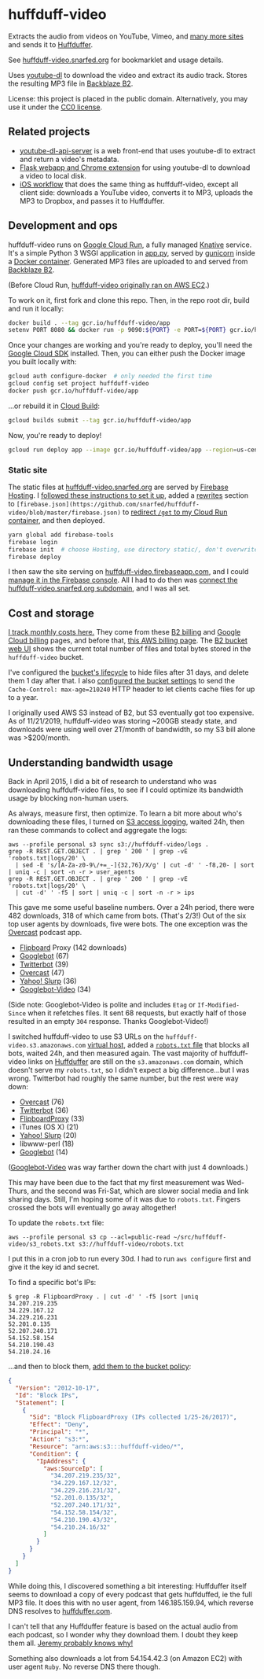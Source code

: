 # huffduff-video

Extracts the audio from videos on YouTube, Vimeo, and [many more sites](http://rg3.github.io/youtube-dl/supportedsites.html) and sends it to [Huffduffer](http://huffduffer.com/).

See [huffduff-video.snarfed.org](https://huffduff-video.snarfed.org/) for bookmarklet and usage details.

Uses [youtube-dl](http://rg3.github.io/youtube-dl/) to download the video and extract its audio track. Stores the resulting MP3 file in [Backblaze B2](https://www.backblaze.com/b2/).

License: this project is placed in the public domain. Alternatively, you may use it under the [CC0 license](http://creativecommons.org/publicdomain/zero/1.0/).


## Related projects

* [youtube-dl-api-server](https://github.com/jaimeMF/youtube-dl-api-server) is a web front-end that uses youtube-dl to extract and return a video's metadata.
* [Flask webapp and Chrome extension](https://charlesleifer.com/blog/a-flask-front-end-and-chrome-extension-for-youtube-dl/) for using youtube-dl to download a video to local disk.
* [iOS workflow](http://www.512pixels.net/blog/2014/12/from-youtube-to-huffduffer-with-workflow) that does the same thing as huffduff-video, except all client side: downloads a YouTube video, converts it to MP3, uploads the MP3 to Dropbox, and passes it to Huffduffer.


## Development and ops

huffduff-video runs on [Google Cloud Run](https://cloud.google.com/run/), a fully managed [Knative](https://knative.dev/) service. It's a simple Python 3 WSGI application in [app.py](https://github.com/snarfed/huffduff-video/blob/master/app.py), served by [gunicorn](https://docs.gunicorn.org/en/) inside a [Docker container](https://github.com/snarfed/huffduff-video/blob/master/Dockerfile). Generated MP3 files are uploaded to and served from [Backblaze B2](https://www.backblaze.com/b2/).

(Before Cloud Run, [huffduff-video originally ran on AWS EC2](https://github.com/snarfed/huffduff-video/blob/fed4ba636dc0d7936bed2ba4ab6671288e2f1d58/README.md#system-setup).)

To work on it, first fork and clone this repo. Then, in the repo root dir, build and run it locally:

```sh
docker build . --tag gcr.io/huffduff-video/app
setenv PORT 8080 && docker run -p 9090:${PORT} -e PORT=${PORT} gcr.io/huffduff-video/app
```

Once your changes are working and you're ready to deploy, you'll need the [Google Cloud SDK](https://cloud.google.com/sdk/docs/) installed. Then, you can either push the Docker image you built locally with:

```sh
gcloud auth configure-docker  # only needed the first time
gcloud config set project huffduff-video
docker push gcr.io/huffduff-video/app
```

...or rebuild it in [Cloud Build](https://cloud.google.com/cloud-build/):

```sh
gcloud builds submit --tag gcr.io/huffduff-video/app
```

Now, you're ready to deploy!

```sh
gcloud run deploy app --image gcr.io/huffduff-video/app --region=us-central1 --platform managed --memory=2Gi --concurrency=4
```

### Static site

The static files at [huffduff-video.snarfed.org](https://huffduff-video.snarfed.org/) are served by [Firebase Hosting](https://firebase.google.com/docs/hosting/). I [followed these instructions to set it up](https://firebase.google.com/docs/hosting/quickstart), added a [rewrites]() section to `[firebase.json](https://github.com/snarfed/huffduff-video/blob/master/firebase.json)` to [redirect `/get` to my Cloud Run container](https://firebase.google.com/docs/hosting/cloud-run#direct_requests_to_container), and then deployed.

```sh
yarn global add firebase-tools
firebase login
firebase init  # choose Hosting, use directory static/, don't overwrite static/index.html
firebase deploy
```

I then saw the site serving on [huffduff-video.firebaseapp.com](https://huffduff-video.firebaseapp.com/), and I could [manage it in the Firebase console](https://console.firebase.google.com/u/0/project/huffduff-video/hosting/main). All I had to do then was [connect the huffduff-video.snarfed.org subdomain](https://firebase.google.com/docs/hosting/custom-domain), and I was all set.


## Cost and storage

[I track monthly costs here.](https://docs.google.com/spreadsheets/d/1L578Dvfgi5UJpDM_Gy65Mu8iI0rKAXGB32R0DXuypVc/edit#gid=1172964992) They come from these [B2 billing](https://secure.backblaze.com/billing.htm) and [Google Cloud billing](https://console.cloud.google.com/billing/00904A-705F88-DAEEDC/reports) pages, and before that, [this AWS billing page](https://console.aws.amazon.com/billing/home?region=us-west-2#/paymenthistory/history?redirected). The [B2 bucket web UI](https://secure.backblaze.com/b2_buckets.htm) shows the current total number of files and total bytes stored in the `huffduff-video` bucket.

I've configured the [bucket's lifecycle](https://www.backblaze.com/b2/docs/lifecycle_rules.html) to hide files after 31 days, and delete them 1 day after that. I also [configured the bucket settings](https://www.backblaze.com/b2/docs/downloading.html) to send the `Cache-Control: max-age=210240` HTTP header to let clients cache files for up to a year.

I originally used AWS S3 instead of B2, but S3 eventually got too expensive. As of 11/21/2019, huffduff-video was storing ~200GB steady state, and downloads were using well over 2T/month of bandwidth, so my S3 bill alone was >$200/month.


## Understanding bandwidth usage

Back in April 2015, I did a bit of research to understand who was downloading huffduff-video files, to see if I could optimize its bandwidth usage by blocking non-human users.

As always, measure first, then optimize. To learn a bit more about who's downloading these files, I turned on [S3 access logging](http://docs.aws.amazon.com/AmazonS3/latest/dev/ServerLogs.html), waited 24h, then ran these commands to collect and aggregate the logs:

```shell
aws --profile personal s3 sync s3://huffduff-video/logs .
grep -R REST.GET.OBJECT . | grep ' 200 ' | grep -vE 'robots.txt|logs/20' \
  | sed -E 's/[A-Za-z0-9\/+=_-]{32,76}/X/g' | cut -d' ' -f8,20- | sort | uniq -c | sort -n -r > user_agents
grep -R REST.GET.OBJECT . | grep ' 200 ' | grep -vE 'robots.txt|logs/20' \
  | cut -d' ' -f5 | sort | uniq -c | sort -n -r > ips
```

This gave me some useful baseline numbers. Over a 24h period, there were 482 downloads, 318 of which came from bots. (That's 2/3!) Out of the six top user agents by downloads, five were bots. The one exception was the [Overcast](http://overcast.fm/) podcast app.

* [Flipboard](https://flipboard.com/) Proxy (142 downloads)
* [Googlebot](http://www.google.com/bot.html) (67)
* [Twitterbot](https://dev.twitter.com/cards/getting-started#crawling) (39)
* [Overcast](http://overcast.fm/) (47)
* [Yahoo! Slurp](http://help.yahoo.com/help/us/ysearch/slurp) (36)
* [Googlebot-Video](https://support.google.com/webmasters/answer/1061943) (34)

(Side note: Googlebot-Video is polite and includes `Etag` or `If-Modified-Since` when it refetches files. It sent 68 requests, but exactly half of those resulted in an empty `304` response. Thanks Googlebot-Video!)

I switched huffduff-video to use S3 URLs on the `huffduff-video.s3.amazonaws.com` [virtual host](http://docs.aws.amazon.com/AmazonS3/latest/dev/VirtualHosting.html), added a [`robots.txt` file](https://github.com/snarfed/huffduff-video/tree/master/s3_robots.txt) that blocks all bots, waited 24h, and then measured again. The vast majority of huffduff-video links on [Huffduffer](http://huffduffer.com/) are still on the `s3.amazonaws.com` domain, which doesn't serve my `robots.txt`, so I didn't expect a big difference...but I was wrong. Twitterbot had roughly the same number, but the rest were way down:

* [Overcast](http://overcast.fm/) (76)
* [Twitterbot](https://dev.twitter.com/cards/getting-started#crawling) (36)
* [FlipboardProxy](https://flipboard.com/) (33)
* iTunes (OS X) (21)
* [Yahoo! Slurp](http://help.yahoo.com/help/us/ysearch/slurp) (20)
* libwww-perl (18)
* [Googlebot](http://www.google.com/bot.html) (14)

([Googlebot-Video](https://support.google.com/webmasters/answer/1061943) was way farther down the chart with just 4 downloads.)

This may have been due to the fact that my first measurement was Wed-Thurs, and the second was Fri-Sat, which are slower social media and link sharing days. Still, I'm hoping some of it was due to `robots.txt`. Fingers crossed the bots will eventually go away altogether!

To update the `robots.txt` file:

```shell
aws --profile personal s3 cp --acl=public-read ~/src/huffduff-video/s3_robots.txt s3://huffduff-video/robots.txt
```

I put this in a cron job to run every 30d. I had to run `aws configure` first and give it the key id and secret.

To find a specific bot's IPs:

```shell
$ grep -R FlipboardProxy . | cut -d' ' -f5 |sort |uniq
34.207.219.235
34.229.167.12
34.229.216.231
52.201.0.135
52.207.240.171
54.152.58.154
54.210.190.43
54.210.24.16
```

...and then to block them, [add them to the bucket policy](https://docs.aws.amazon.com/AmazonS3/latest/dev/example-bucket-policies.html):

```json
{
  "Version": "2012-10-17",
  "Id": "Block IPs",
  "Statement": [
    {
      "Sid": "Block FlipboardProxy (IPs collected 1/25-26/2017)",
      "Effect": "Deny",
      "Principal": "*",
      "Action": "s3:*",
      "Resource": "arn:aws:s3:::huffduff-video/*",
      "Condition": {
        "IpAddress": {
          "aws:SourceIp": [
            "34.207.219.235/32",
            "34.229.167.12/32",
            "34.229.216.231/32",
            "52.201.0.135/32",
            "52.207.240.171/32",
            "54.152.58.154/32",
            "54.210.190.43/32",
            "54.210.24.16/32"
          ]
        }
      }
    }
  ]
}
```

While doing this, I discovered something a bit interesting: Huffduffer itself seems to download a copy of every podcast that gets huffduffed, ie the full MP3 file. It does this with no user agent, from 146.185.159.94, which reverse DNS resolves to [huffduffer.com](https://huffduffer.com/).

I can't tell that any Huffduffer feature is based on the actual audio from each podcast, so I wonder why they download them. I doubt they keep them all. [Jeremy probably knows why!](https://adactio.com/)

Something also downloads a lot from 54.154.42.3 (on Amazon EC2) with user agent `Ruby`. No reverse DNS there though.

